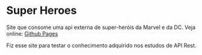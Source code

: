 # Super Heroes
Site que consome uma api externa de super-heróis da Marvel e da DC.
Veja online: [Github Pages](https://lucas-av7.github.io/super-heroes/)

Fiz esse site para testar o conhecimento adquirido nos estudos de API Rest.
